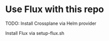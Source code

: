 # Use Flux with this repo

TODO: Install Crossplane via Helm provider

Install Flux via setup-flux.sh
